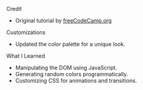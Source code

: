 Credit
- Original tutorial by [freeCodeCamp.org]([https://www.freecodecamp.org/](https://www.youtube.com/watch?v=3PHXvlpOkf4&t=1287s))


Customizations
  - Updated the color palette for a unique look.

What I Learned
- Manipulating the DOM using JavaScript.
- Generating random colors programmatically.
- Customizing CSS for animations and transitions.

